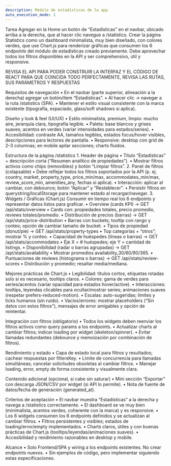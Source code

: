 ```yaml
---
description: Módulo de estadísticas de la app
auto_execution_mode: 1
---
```


Tarea
Agregar en la Home un botón de “Estadísticas” en el navbar, ubicado arriba a la derecha, que al hacer clic navegue a /statistics. Crear la página Statistics como un dashboard minimalista, muy bien diseñado, con colores verdes, que use Chart.js para renderizar gráficas que consumen los 6 endpoints del módulo de estadísticas creado previamente. Debe aprovechar todos los filtros disponibles en la API y ser comprehensivo, útil y responsive.

REVISA EL API PARA PODER CONSTRUIR LA INTERFAZ Y EL CÓDIGO DE REACT PARA QUE COINCIDA TODO PERFECTAMENTE, REVISA LAS RUTAS, SUS PARÁMETROS Y RESPUESTAS


Requisitos de navegación
	•	En el navbar (parte superior, alineación a la derecha) agregar un botón/ítem “Estadísticas”.
	•	Al hacer clic → navegar a la ruta /statistics (SPA).
	•	Mantener el estilo visual consistente con la marca existente (tipografía, espaciado, glass/soft shadows si aplica).

Diseño y look & feel (UI/UX)
	•	Estilo minimalista, premium, limpio: mucho aire, jerarquía clara, tipografía legible.
	•	Paleta: base blancos y grises suaves; acentos en verdes (variar intensidades para estados/series).
	•	Accesibilidad: contraste AA, tamaños legibles, estados focus/hover visibles, descripciones para lectores de pantalla.
	•	Responsive: desktop con grid de 2–3 columnas; en mobile apilar secciones; charts fluidos.

Estructura de la página /statistics
	1.	Header de página
	•	Título “Estadísticas” + descripción corta (“Resumen analítico de propiedades”).
	•	Mostrar filtros activos como chips (removibles) y botón “Limpiar filtros”.
	2.	Panel de filtros (colapsable)
	•	Debe reflejar todos los filtros soportados por la API (p. ej. country, market, property_type, price_min/max, accommodates_min/max, review_score_min, amenities_any, fechas si aplica).
	•	Interacción: aplicar al cambiar, con debounce; botón “Aplicar” y “Restablecer”.
	•	Persistir filtros en querystring/localStorage para mantener estado al recargar/navegar.
	3.	Widgets / Gráficas (Chart.js)
Consumir en tiempo real los 6 endpoints y representar datos listos para graficar.
	•	Overview (cards KPI) → GET /api/stats/overview
	•	Cards con: propiedades totales, precio promedio, reviews totales/promedio.
	•	Distribución de precios (barras) → GET /api/stats/price-distribution
	•	Barras con buckets; tooltip con rango y conteo; opción de cambiar tamaño de bucket.
	•	Tipos de propiedad (donut/pie) → GET /api/stats/property-types
	•	Top categorías + “otros”; mostrar % y conteo.
	•	Capacidad de huéspedes (líneas o barras) → GET /api/stats/accommodates
	•	Eje X = # huéspedes; eje Y = cantidad de listings.
	•	Disponibilidad (radar o barras agrupadas) → GET /api/stats/availability
	•	Mostrar promedios availability_30/60/90/365.
	•	Puntuaciones de reviews (histograma o barras) → GET /api/stats/review-scores
	•	Distribución y promedio; resaltar media/mediana.

Mejores prácticas de Chart.js
	•	Legibilidad: títulos cortos, etiquetas rotadas solo si es necesario, tooltips claros.
	•	Colores: gama de verdes para series/acentos (variar opacidad para estados hover/active).
	•	Interacciones: tooltips, leyendas clicables para ocultar/mostrar series; animaciones suaves (respetar prefers-reduced-motion).
	•	Escalas: auto-sugeridas; límites y ticks humanos (sin ruido).
	•	Vacíos/errores: mostrar placeholders (“Sin datos con estos filtros”), mensajes de error amigables y opción de reintentar.

Integración con filtros (obligatorio)
	•	Todos los widgets deben reenviar los filtros activos como query params a los endpoints.
	•	Actualizar charts al cambiar filtros; indicar loading por widget (skeleton/spinner).
	•	Evitar llamadas redundantes (debounce y memoización por combinación de filtros).

Rendimiento y estado
	•	Capa de estado local para filtros y resultados; cachear respuestas por filtersKey.
	•	Límite de concurrencia para llamadas simultáneas; cancelar solicitudes obsoletas al cambiar filtros.
	•	Manejar loading, error, empty de forma consistente y visualmente clara.

Contenido adicional (opcional, si cabe sin saturar)
	•	Mini sección “Exportar” con descarga JSON/CSV por widget (si API lo permite).
	•	Nota de fuente de datos/fecha de generación (generated_at).

Criterios de aceptación
	•	El navbar muestra “Estadísticas” a la derecha y navega a /statistics correctamente.
	•	El dashboard se ve muy bien (minimalista, acentos verdes, coherente con la marca) y es responsive.
	•	Los 6 widgets consumen los 6 endpoints definidos y se actualizan al cambiar filtros.
	•	Filtros persistentes y visibles; estados de loading/error/empty implementados.
	•	Charts claros, útiles y con buenas prácticas de Chart.js (tooltips/leyendas/animaciones suaves).
	•	Accesibilidad y rendimiento razonables en desktop y mobile.

Alcance
	•	Solo Frontend/SPA y wiring a los endpoints existentes. No crear endpoints nuevos.
	•	Sin ejemplos de código, pero implementar siguiendo estas especificaciones.